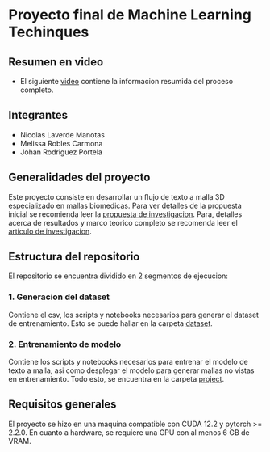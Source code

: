 # Proyecto final de Machine Learning Techinques

## Resumen en video
- El siguiente [video](https://uniandes-my.sharepoint.com/personal/mv_robles_uniandes_edu_co/_layouts/15/onedrive.aspx?id=%2Fpersonal%2Fmv%5Frobles%5Funiandes%5Fedu%5Fco%2FDocuments%2FCursos%20Maestr%C3%ADa%2FProyecto%20MLT%2FVideo%20proyecto&ga=1) contiene la informacion resumida del proceso completo.

## Integrantes
- Nicolas Laverde Manotas
- Melissa Robles Carmona
- Johan Rodriguez Portela

## Generalidades del proyecto
Este proyecto consiste en desarrollar un flujo de texto a malla 3D especializado en mallas biomedicas. Para ver detalles de la propuesta inicial se recomienda leer la [propuesta de investigacion](proposal.pdf). Para, detalles acerca de resultados y marco teorico completo se recomenda leer el [articulo de investigacion](article.pdf).

## Estructura del repositorio
El repositorio se encuentra dividido en 2 segmentos de ejecucion:

### 1. Generacion del dataset
Contiene el csv, los scripts y notebooks necesarios para generar el dataset de entrenamiento. Esto se puede hallar en la carpeta [dataset](dataset).

### 2. Entrenamiento de modelo
Contiene los scripts y notebooks necesarios para entrenar el modelo de texto a malla, asi como desplegar el modelo para generar mallas no vistas en entrenamiento. Todo esto, se encuentra en la carpeta [project](project).

## Requisitos generales
El proyecto se hizo en una maquina compatible con CUDA 12.2 y pytorch >= 2.2.0. En cuanto a hardware, se requiere una GPU con al menos 6 GB de VRAM.
